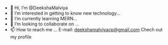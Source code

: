 - 👋 Hi, I’m @DeekshaMalviya
- 👀 I’m interested in getting to know new technology...
- 🌱 I’m currently learning MERN...
- 💞️ I’m looking to collaborate on ...
- 📫 How to reach me ...
      E-mail: deekshamalviyacp@gmail.com
      Chech out my profile
<!---
DeekshaMalviya/DeekshaMalviya is a ✨ special ✨ repository because its `README.md` (this file) appears on your GitHub profile.
You can click the Preview link to take a look at your changes.
--->

